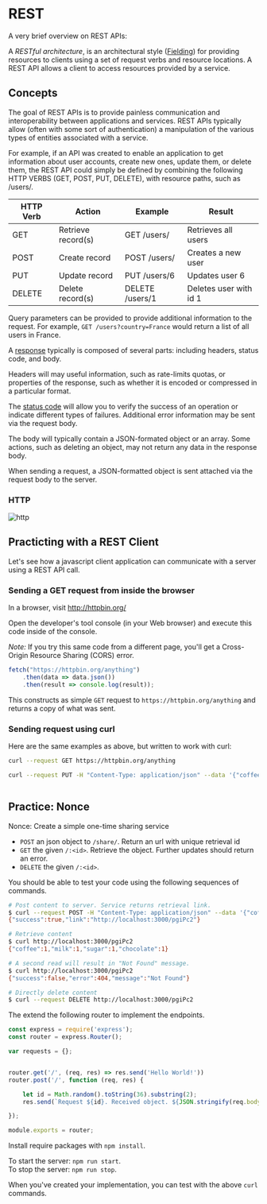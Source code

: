 # REST

A very brief overview on REST APIs:

A *RESTful architecture*, is an architectural style ([Fielding](https://www.ics.uci.edu/~fielding/pubs/dissertation/top.htm)) for providing resources to clients using a set of request verbs and resource locations. A REST API allows a client to access resources provided by a service.

## Concepts

The goal of REST APIs is to provide painless communication and interoperability between applications and services. REST APIs typically allow (often with some sort of authentication) a manipulation of the various types of entities associated with a service.

For example, if an API was created to enable an application to get information about user accounts, create new ones, update them, or delete them, the REST API could simply be defined by combining the following HTTP VERBS (GET, POST, PUT, DELETE), with resource paths, such as /users/.

| HTTP Verb	| Action             |	Example	       |Result  | 
| --------- | ------------------ | --------------- |------- |
| GET	    | Retrieve record(s) | GET /users/	   | Retrieves all users|
| POST	    | Create record	     | POST /users/	   | Creates a new user|
| PUT	    | Update record	     | PUT /users/6	   | Updates user 6|
| DELETE	| Delete record(s)	 | DELETE /users/1 | Deletes user with id 1|

Query parameters can be provided to provide additional information to the request. For example, `GET /users?country=France` would return a list of all users in France.

A [response](https://www.tutorialspoint.com/http/http_message_examples.htm) typically is composed of several parts: including headers, status code, and body.

Headers will may useful information, such as rate-limits quotas, or properties of the response, such as whether it is encoded or compressed in a particular format.

The [status code](https://en.wikipedia.org/wiki/List_of_HTTP_status_codes) will allow you to verify the success of an operation or indicate different types of failures. Additional error information may be sent via the request body.

The body will typically contain a JSON-formated object or an array. Some actions, such as deleting an object, may not return any data in the response body.

When sending a request, a JSON-formatted object is sent attached via the request body to the server.

### HTTP

![http](https://github.com/CSC-510/REST/blob/master/img/http.png?raw=true)


## Practicting with a REST Client

Let's see how a javascript client application can communicate with a server using a REST API call.

### Sending a GET request from inside the browser

In a browser, visit http://httpbin.org/

Open the developer's tool console (in your Web browser) and execute this code inside of the console.

*Note:* If you try this same code from a different page, you'll get a Cross-Origin Resource Sharing (CORS) error.

```Javascript
fetch("https://httpbin.org/anything")
    .then(data => data.json())
    .then(result => console.log(result));
```

This constructs as simple `GET` request to `https://httpbin.org/anything` and returns a copy of what was sent.

### Sending request using curl

Here are the same examples as above, but written to work with curl:

```bash
curl --request GET https://httpbin.org/anything
```

```bash
curl --request PUT -H "Content-Type: application/json" --data '{"coffee":1,"milk":1,"sugar":1,"chocolate":1}' https://httpbin.org/anything
```

```| {type: 'terminal'}
```


## Practice: Nonce

Nonce: Create a simple one-time sharing service

* `POST` an json object to `/share/`. Return an url with unique retrieval id
* `GET` the given `/:<id>`. Retrieve the object. Further updates should return an error.
* `DELETE` the given `/:<id>`.

You should be able to test your code using the following sequences of commands.

```bash
# Post content to server. Service returns retrieval link.
$ curl --request POST -H "Content-Type: application/json" --data '{"coffee":1,"milk":1,"sugar":1,"chocolate":1}' http://localhost:3000/share 
{"success":true,"link":"http://localhost:3000/pgiPc2"}

# Retrieve content
$ curl http://localhost:3000/pgiPc2 
{"coffee":1,"milk":1,"sugar":1,"chocolate":1}

# A second read will result in "Not Found" message.
$ curl http://localhost:3000/pgiPc2 
{"success":false,"error":404,"message":"Not Found"}

# Directly delete content
$ curl --request DELETE http://localhost:3000/pgiPc2 
```

The extend the following router to implement the endpoints.

```javascript | {type: 'file', path: '/Course/Pages/REST/router.js'}
const express = require('express');
const router = express.Router();

var requests = {};


router.get('/', (req, res) => res.send('Hello World!'))
router.post('/', function (req, res) {

    let id = Math.random().toString(36).substring(2);
    res.send(`Request ${id}. Received object. ${JSON.stringify(req.body)}`);

});

module.exports = router;
```

Install require packages with `npm install`.  

To start the server: `npm run start`.  
To stop the server: `npm run stop`.

When you've created your implementation, you can test with the above `curl` commands.

```| {type:'terminal'}
```
